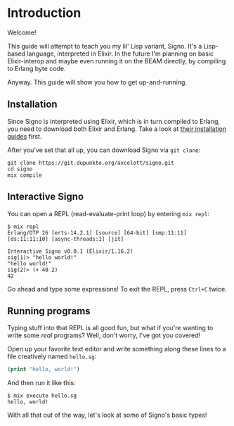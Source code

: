 # Introduction

Welcome!

This guide will attempt to teach you my lil' Lisp variant, Signo. It's a Lisp-based language, interpreted in Elixir. In the future I'm planning on basic Elixir-interop and maybe even running it on the BEAM directly, by compiling to Erlang byte code.

Anyway. This guide will show you how to get up-and-running.

## Installation

Since Signo is interpreted using Elixir, which is in turn compiled to Erlang, you need to download both Elixir and Erlang. Take a look at [their installation guides](https://elixir-lang.org/install.html) first.

After you've set that all up, you can download Signo via `git clone`:

```shell
git clone https://git.dupunkto.org/axcelott/signo.git
cd signo
mix compile
```

## Interactive Signo

You can open a REPL (read-evaluate-print loop) by entering `mix repl`:

```
$ mix repl
Erlang/OTP 26 [erts-14.2.1] [source] [64-bit] [smp:11:11] [ds:11:11:10] [async-threads:1] [jit]

Interactive Signo v0.0.1 (Elixir/1.16.2)
sig(1)> "hello world!"
"hello world!"
sig(2)> (+ 40 2)
42
```

Go ahead and type some expressions! To exit the REPL, press `Ctrl+C` twice.

## Running programs

Typing stuff into that REPL is all good fun, but what if you're wanting to write some *real* programs? Well, don't worry, I've got you covered!

Open up your favorite text editor and write something along these lines to a file creatively named `hello.sg`:

```lisp
(print "hello, world!")
```

And then run it like this:

```shell
$ mix execute hello.sg
hello, world!
```

With all that out of the way, let's look at some of Signo's basic types!
